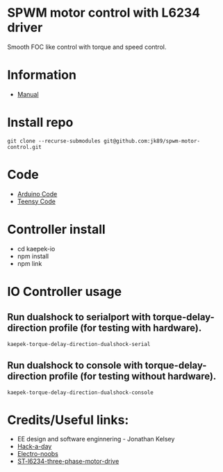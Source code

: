# SPWM motor control with L6234 driver

Smooth FOC like control with torque and speed control.

# Information

- [Manual](./resources/sinusoidal-pwm-manual.pdf)

# Install repo

```
git clone --recurse-submodules git@github.com:jk89/spwm-motor-control.git
```

# Code

- [Arduino Code](./arduino-uno/arduino-uno.ino)
- [Teensy Code](./teensy-40/teensy-40.ino)

# Controller install

- cd kaepek-io
- npm install
- npm link

# IO Controller usage

## Run dualshock to serialport with torque-delay-direction profile (for testing with hardware).
```
kaepek-torque-delay-direction-dualshock-serial
```

## Run dualshock to console with torque-delay-direction profile (for testing without hardware).
```
kaepek-torque-delay-direction-dualshock-console
```

# Credits/Useful links:
- EE design and software enginnering - Jonathan Kelsey
- [Hack-a-day](https://hackaday.io/project/177958-low-power-bldc-driver-board-st-l6234#menu-details)
- [Electro-noobs](https://electronoobs.com/eng_arduino_tut176.php)
- [ST-l6234-three-phase-motor-drive](https://www.st.com/resource/en/application_note/cd00004062-l6234-three-phase-motor-driver-stmicroelectronics.pdf)